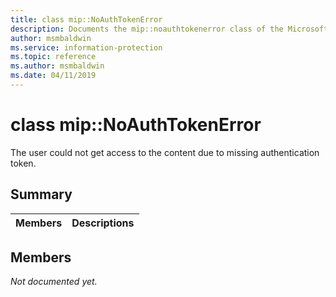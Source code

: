 ```yaml
---
title: class mip::NoAuthTokenError 
description: Documents the mip::noauthtokenerror class of the Microsoft Information Protection (MIP) SDK.
author: msmbaldwin
ms.service: information-protection
ms.topic: reference
ms.author: msmbaldwin
ms.date: 04/11/2019
---
```


# class mip::NoAuthTokenError 
The user could not get access to the content due to missing authentication token.
  
## Summary
 Members                        | Descriptions                                
--------------------------------|---------------------------------------------
  
## Members
_Not documented yet._
